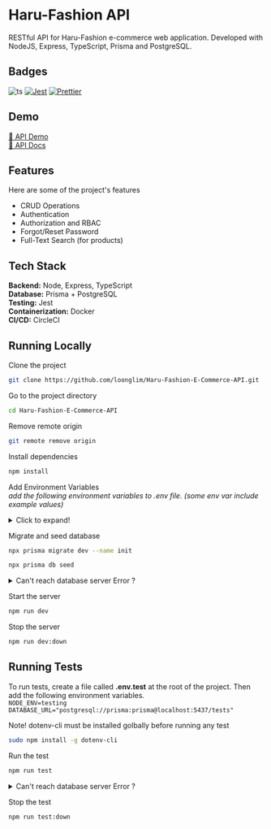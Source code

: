 # Haru-Fashion API

RESTful API for Haru-Fashion e-commerce web application. Developed with NodeJS, Express, TypeScript, Prisma and PostgreSQL.

## Badges

![ts](https://badgen.net/badge/Built%20With/TypeScript/blue)
[![Jest](https://img.shields.io/badge/tested_with-jest-99424f.svg)](https://github.com/facebook/jest)
[![Prettier](https://img.shields.io/badge/code_style-prettier-ff69b4.svg)](https://github.com/prettier/prettier)

## Demo

[🚀 API Demo](https://haru-fashion.herokuapp.com/api/v1/categories)  
[📖 API Docs](https://loonglim.github.io/Haru-Fashion-E-Commerce-API-DOCS/)
## Features

Here are some of the project's features

- CRUD Operations
- Authentication
- Authorization and RBAC
- Forgot/Reset Password
- Full-Text Search (for products)

## Tech Stack

**Backend:** Node, Express, TypeScript  
**Database:** Prisma + PostgreSQL  
**Testing:** Jest  
**Containerization:** Docker  
**CI/CD:** CircleCI

## Running Locally

Clone the project

```bash
git clone https://github.com/loonglim/Haru-Fashion-E-Commerce-API.git
```

Go to the project directory

```bash
cd Haru-Fashion-E-Commerce-API
```

Remove remote origin

```bash
git remote remove origin
```

Install dependencies

```bash
npm install
```

Add Environment Variables  
_add the following environment variables to .env file. (some env var include example values)_

<details>
  <summary>Click to expand!</summary>
  
  - `NODE_ENV`  
  - `PORT`  
  - `POSTGRES_USER=testuser`
  - `POSTGRES_PASSWORD=test123`
  - `POSTGRES_DB=haru`
  - `JWT_SECRET`
  - `SMTP_HOST`
  - `SMTP_PORT`
  - `SMTP_USER`
  - `SMTP_PASS`
  - `FROM_NAME`
  - `FROM_MAIL`
  - `DATABASE_URL="postgresql://testuser:test123@postgres:5432/haru?schema=public"`
</details>

Migrate and seed database

```bash
npx prisma migrate dev --name init
```

```bash
npx prisma db seed
```

<details>
  <summary>Can't reach database server Error ?</summary>

- _Change_ **@postgres** _to_ **@localhost** _in_ `DATABASE_URL` _inside .env **for a while**_

```bash
DATABASE_URL="postgresql://testuser:test123@postgres:5432/test_db?schema=public"
```

<p align="center">⬇️</p>

```bash
DATABASE_URL="postgresql://testuser:test123@localhost:5432/test_db?schema=public"
```

</details>

Start the server

```bash
npm run dev
```

Stop the server

```bash
npm run dev:down
```

## Running Tests

To run tests, create a file called **.env.test** at the root of the project.
Then add the following environment variables.  
`NODE_ENV=testing`  
`DATABASE_URL="postgresql://prisma:prisma@localhost:5437/tests"`

Note! dotenv-cli must be installed golbally before running any test

```bash
sudo npm install -g dotenv-cli
```

Run the test

```bash
npm run test
```

<details>
  <summary>Can't reach database server Error ?</summary>

- Run the test again

</details>

Stop the test

```bash
npm run test:down
```

